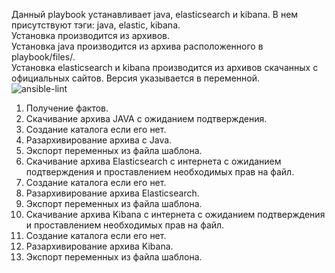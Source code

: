 Данный playbook устанавливает java, elasticsearch и kibana. В нем присутствуют тэги: java, elastic, kibana.  
Установка производится из архивов.  
Установка java производится из архива расположенного в playbook/files/.  
Установка elasticsearch и kibana производится из архивов скачанных с официальных сайтов. Версия указывается в переменной.  
![ansible-lint](https://user-images.githubusercontent.com/88678440/153247573-6f09f90c-383b-4286-a3a7-4c31a4a6d6c2.JPG)
1. Получение фактов.  
2. Скачивание архива JAVA с ожиданием подтверждения.  
3. Создание каталога если его нет.  
4. Разархивирование архива с Java.  
5. Экспорт переменных из файла шаблона.  
6. Скачивание архива Elasticsearch с интернета с ожиданием подтверждения и проставлением необходимых прав на файл.  
7. Создание каталога если его нет.  
8. Разархивирование архива Elasticsearch.  
9. Экспорт переменных из файла шаблона.  
10. Скачивание архива Kibana c интернета с ожиданием подтверждения и проставлением необходимых прав на файл.  
11. Создание каталога если его нет.  
12. Разархивирование архива Kibana.  
13. Экспорт переменных из файла шаблона.  
